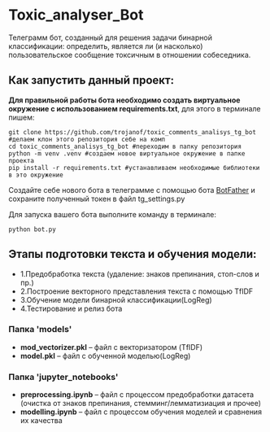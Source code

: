 # Toxic_analyser_Bot
Телеграмм бот, созданный для решения задачи бинарной классификации: определить, является ли (и насколько) пользовательское сообщение токсичным в отношении собеседника.

## Как запустить данный проект:

**Для правильной работы бота необходимо создать виртуальное окружение с использованием requirements.txt**, для этого в терминале пишем:

```
git clone https://github.com/trojanof/toxic_comments_analisys_tg_bot #делаем клон этого репозитория себе на комп
cd toxic_comments_analisys_tg_bot #переходим в папку репозитория
python -m venv .venv #создаем новое виртуальное окружение в папке проекта 
pip install -r requirements.txt #устанавливаем необходимые библиотеки в это окружение
```
Создайте себе нового бота в телеграмме с помощью бота [BotFather](https://telegram.me/BotFather) и сохраните полученный токен в файл 
tg_settings.py

Для запуска вашего бота выполните команду в терминале: 
```
python bot.py
```

## Этапы подготовки текста и обучения модели:

- 1.Предобработка текста (удаление: знаков препинания, стоп-слов и пр.) 
- 2.Построение векторного представления текста с помощью TfIDF
- 3.Обучение модели бинарной классификации(LogReg)
- 4.Тестирование и релиз бота

### Папка 'models'
- __mod_vectorizer.pkl__  – файл с векторизатором (TfIDF)
- __model.pkl__  – файл с обученной моделью(LogReg)

### Папка 'jupyter_notebooks'
- __preprocessing.ipynb__ – файл с процессом предобработки датасета (очистка от знаков препинания, стемминг/лемматизиация и прочее)
- __modelling.ipynb__ – файл с процессом обучения моделей и сравнения их качества

